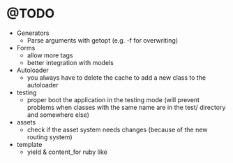 # @TODO

* Generators
  * Parse arguments with getopt (e.g. -f for overwriting)
* Forms
  * allow more tags
  * better integration with models
* Autoloader
  * you always have to delete the cache to add a new class to the autoloader
* testing
  * proper boot the application in the testing mode (will prevent problems when classes with the same name are in the test/ directory and somewhere else)
* assets
  * check if the asset system needs changes (because of the new routing system)
* template
  * yield & content_for ruby like
